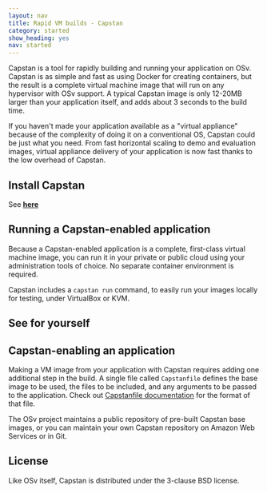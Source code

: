 ```yaml
---
layout: nav
title: Rapid VM builds - Capstan
category: started
show_heading: yes
nav: started
---
```


Capstan is a tool for rapidly building and running your application on OSv.  Capstan is as simple and fast as using Docker for creating containers, but the result is a complete virtual machine image that will run on any hypervisor with OSv support.   A typical Capstan image is only 12-20MB larger than your application itself, and adds about 3 seconds to the build time.

If you haven't made your application available as a "virtual appliance" because of the complexity of doing it on a conventional OS, Capstan could be just what you need.  From fast horizontal scaling to demo and evaluation images, virtual appliance delivery of your application is now fast thanks to the low overhead of Capstan.

## Install Capstan
See **[here](/run-locally)**

<!--more-->


## Running a Capstan-enabled application

Because a Capstan-enabled application is a complete, first-class virtual machine image, you can run it in your private or public cloud using your administration tools of choice.  No separate container environment is required.

Capstan includes a `capstan run` command, to easily run your images
locally for testing, under VirtualBox or KVM.

## See for yourself
<script type="text/javascript" src="https://asciinema.org/a/8608.js"
id="asciicast-8608" async data-speed="2" data-autoplay="1"></script>

## Capstan-enabling an application

Making a VM image from your application with Capstan requires adding one additional step in the build. A single file called `Capstanfile` defines the base image to be used, the files to be included, and any arguments to be passed to the application. Check out [Capstanfile documentation](https://github.com/cloudius-systems/capstan/blob/master/Documentation/Capstanfile.md) for the format of that file.

The OSv project maintains a public repository of pre-built Capstan base images, or you can maintain your own Capstan repository on Amazon Web Services or in Git.

## License

Like OSv itself, Capstan is distributed under the 3-clause BSD license.


<!-- FIXME link to Capstan intro blog here -->
